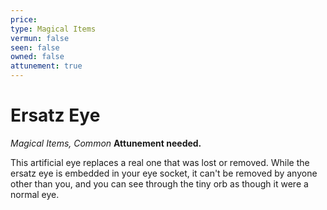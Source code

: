 ```yaml
---
price: 
type: Magical Items
vermun: false
seen: false
owned: false
attunement: true
---
```

# Ersatz Eye

*Magical Items, Common* **Attunement needed.**

This artificial eye replaces a real one that was lost or removed. While the ersatz eye is embedded in your eye socket, it can't be removed by anyone other than you, and you can see through the tiny orb as though it were a normal eye.